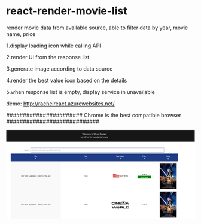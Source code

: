 # react-render-movie-list
render movie data from available source, able to filter data by year, movie name, price

1.display loading icon while calling API

2.render UI from the response list

3.generate image according to data source

4.render the best value icon based on the details

5.when response list is empty, display service in unavailable


demo: http://rachelreact.azurewebsites.net/

####################### Chrome is the best compatible browser ############################

<p align="center">
  <img src="Screenshot_.png" alt="screen shot">
</p>
